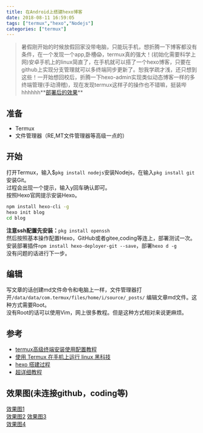```yaml
---
title: 在Android上搭建hexo博客
date: 2018-08-11 16:59:05
tags: ["termux","hexo","Nodejs"]
categories: ["termux"]
---
```


> 暑假刚开始的时候放假回家没带电脑，只能玩手机，想折腾一下博客都没有条件，在一个发现一个app,卧槽😱，termux真的强大！(初始化需要科学上网)安卓手机上的linux简直了，在手机就可以搭了一个hexo博客，只要在github上实现分支管理就可以多终端同步更新了。恕我学疏才浅，还只想到这些！一开始想回校后，折腾一下hexo-admin实现类似动态博客一样的多终端管理(手动滑稽)，现在发现termux这样子的操作也不错嘛，挺装哔hhhhhh**[部署后的效果](https://lruihao.gitee.io)**

<!--more-->
## 准备
* Termux
* 文件管理器（RE,MT文件管理器等高级一点的）

## 开始
打开Termux，输入$`pkg install nodejs`安装Nodejs，在输入`pkg install git`安装Git。  
过程会出现一个提示，输入y回车确认即可。  
按照Hexo官网提示安装Hexo。  
```bash
npm install hexo-cli -g
hexo init blog
cd blog
```
**注意ssh配置先安装：**`pkg install openssh`  
然后按照基本操作配置Hexo，GitHub或者gitee,coding等连上，部署测试一次。  
安装部署插件`npm install hexo-deployer-git --save`，部署`hexo d -g`  
没有问题的话进行下一步。  
## 编辑
写文章的话创建md文件命令和电脑上一样，文件管理器打开`/data/data/com.termux/files/home/i/source/_posts/`  编辑文章md文件。这种方式需要Root。  
没有Root的话可以使用Vim，网上很多教程。但是这种方式相对来说更麻烦。  

## 参考
- [termux高级终端安装使用配置教程](https://www.sqlsec.com/2018/05/termux.html?yyue=a21bo.50862.201879)
- [使用 Termux 在手机上运行 linux 黑科技](https://www.oyohyee.com/post/Note/Termux)
- [hexo 搭建过程](https://lruihao.cn/hexo%20+%20github%20%E6%90%AD%E5%BB%BA%E4%B8%AA%E4%BA%BA%E5%8D%9A%E5%AE%A2.html)
- [超详细教程](https://my.oschina.net/ryaneLee/blog/638440)

## 效果图(未连接github，coding等)
[效果图1](https://wx1.sinaimg.cn/mw690/006vSs63gy1ft2a0jo3hmj30u01hcguh.jpg)  
[效果图2](https://wx4.sinaimg.cn/mw690/006vSs63gy1ft2a0kmm5xj30u01hcn2a.jpg) 
[效果图3](https://wx3.sinaimg.cn/mw690/006vSs63gy1ft2a0lqt61j30u01hctla.jpg)  
[效果图4](https://wx2.sinaimg.cn/mw690/006vSs63gy1ft2a0mgkm6j30u01hc78l.jpg)  

